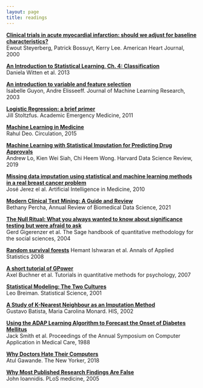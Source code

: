 ```yaml
---
layout: page
title: readings
---
```


**[Clinical trials in acute myocardial infarction: should we adjust for baseline characteristics?](https://www.sciencedirect.com/science/article/abs/pii/S0002870300900012?via%3Dihub)**  
Ewout Steyerberg, Patrick Bossuyt, Kerry Lee. American Heart Journal, 2000 

**[An Introduction to Statistical Learning, Ch. 4: Classification](https://www.springer.com/gp/book/9781461471370)**  
Daniela Witten et al. 2013

**[An introduction to variable and feature selection](https://www.jmlr.org/papers/volume3/guyon03a/guyon03a.pdf)**  
Isabelle Guyon, Andre Elisseeff. Journal of Machine Learning Research, 2003

**[Logistic Regression: a brief primer](https://onlinelibrary.wiley.com/doi/epdf/10.1111/j.1553-2712.2011.01185.x)**  
Jill Stoltzfus. Academic Emergency Medicine, 2011

**[Machine Learning in Medicine](https://www.ncbi.nlm.nih.gov/pmc/articles/PMC5831252/pdf/nihms729905.pdf)**  
Rahul Deo. Circulation, 2015

**[Machine Learning with Statistical Imputation for Predicting Drug Approvals](https://hdsr.mitpress.mit.edu/pub/ct67j043/release/9)**  
Andrew Lo, Kien Wei Siah, Chi Heem Wong. Harvard Data Science Review, 2019

**[Missing data imputation using statistical and machine learning methods in a real breast cancer problem](https://www.sciencedirect.com/science/article/pii/S0933365710000679?via%3Dihub)**  
José Jerez el al. Artificial Intelligence in Medicine, 2010

**[Modern Clinical Text Mining: A Guide and Review](https://www.preprints.org/manuscript/202010.0649/v1)**  
Bethany Percha, Annual Review of Biomedical Data Science, 2021

**[The Null Ritual: What you always wanted to know about significance testing but were afraid to ask](https://pdfs.semanticscholar.org/b308/ab0e4a8b7fea898d5a11fb41496c6c2be057.pdf?_ga=2.184276774.1419783431.1610479015-824802640.1610479015)**  
Gerd Gigerenzer et al. The Sage handbook of quantitative methodology for the social sciences, 2004

**[Random survival forests](https://projecteuclid.org/euclid.aoas/1223908043)**
Hemant Ishwaran et al. Annals of Applied Statistics 2008   

**[A short tutorial of GPower](http://www.tqmp.org/Content/vol03-2/p051/p051.pdf)**  
Axel Buchner et al. Tutorials in quantitative methods for psychology, 2007

**[Statistical Modeling: The Two Cultures](https://projecteuclid.org/download/pdf_1/euclid.ss/1009213726)**  
Leo Breiman. Statistical Science, 2001

**[A Study of K-Nearest Neighbour as an Imputation Method](https://sites.icmc.usp.br/gbatista/files/his2002.pdf)**   
Gustavo Batista, Maria Carolina Monard. HIS, 2002

**[Using the ADAP Learning Algorithm to Forecast the Onset of Diabetes Mellitus](https://www.ncbi.nlm.nih.gov/pmc/articles/PMC2245318/pdf/procascamc00018-0276.pdf)**  
Jack Smith et al. Proceedings of the Annual Symposium on Computer Application in Medical Care, 1988

**[Why Doctors Hate Their Computers](https://www.newyorker.com/magazine/2018/11/12/why-doctors-hate-their-computers)**  
Atul Gawande. The New Yorker, 2018

**[Why Most Published Research Findings Are False](https://journals.plos.org/plosmedicine/article?id=10.1371/journal.pmed.0020124)**    
John Ioannidis. PLoS medicine, 2005


